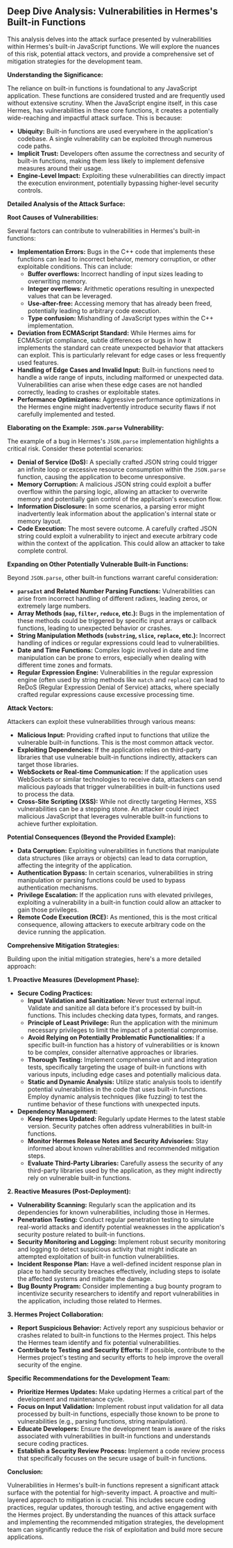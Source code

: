 ## Deep Dive Analysis: Vulnerabilities in Hermes's Built-in Functions

This analysis delves into the attack surface presented by vulnerabilities within Hermes's built-in JavaScript functions. We will explore the nuances of this risk, potential attack vectors, and provide a comprehensive set of mitigation strategies for the development team.

**Understanding the Significance:**

The reliance on built-in functions is foundational to any JavaScript application. These functions are considered trusted and are frequently used without extensive scrutiny. When the JavaScript engine itself, in this case Hermes, has vulnerabilities in these core functions, it creates a potentially wide-reaching and impactful attack surface. This is because:

* **Ubiquity:** Built-in functions are used everywhere in the application's codebase. A single vulnerability can be exploited through numerous code paths.
* **Implicit Trust:** Developers often assume the correctness and security of built-in functions, making them less likely to implement defensive measures around their usage.
* **Engine-Level Impact:** Exploiting these vulnerabilities can directly impact the execution environment, potentially bypassing higher-level security controls.

**Detailed Analysis of the Attack Surface:**

**Root Causes of Vulnerabilities:**

Several factors can contribute to vulnerabilities in Hermes's built-in functions:

* **Implementation Errors:**  Bugs in the C++ code that implements these functions can lead to incorrect behavior, memory corruption, or other exploitable conditions. This can include:
    * **Buffer overflows:** Incorrect handling of input sizes leading to overwriting memory.
    * **Integer overflows:**  Arithmetic operations resulting in unexpected values that can be leveraged.
    * **Use-after-free:** Accessing memory that has already been freed, potentially leading to arbitrary code execution.
    * **Type confusion:**  Mishandling of JavaScript types within the C++ implementation.
* **Deviation from ECMAScript Standard:** While Hermes aims for ECMAScript compliance, subtle differences or bugs in how it implements the standard can create unexpected behavior that attackers can exploit. This is particularly relevant for edge cases or less frequently used features.
* **Handling of Edge Cases and Invalid Input:** Built-in functions need to handle a wide range of inputs, including malformed or unexpected data. Vulnerabilities can arise when these edge cases are not handled correctly, leading to crashes or exploitable states.
* **Performance Optimizations:**  Aggressive performance optimizations in the Hermes engine might inadvertently introduce security flaws if not carefully implemented and tested.

**Elaborating on the Example: `JSON.parse` Vulnerability:**

The example of a bug in Hermes's `JSON.parse` implementation highlights a critical risk. Consider these potential scenarios:

* **Denial of Service (DoS):** A specially crafted JSON string could trigger an infinite loop or excessive resource consumption within the `JSON.parse` function, causing the application to become unresponsive.
* **Memory Corruption:**  A malicious JSON string could exploit a buffer overflow within the parsing logic, allowing an attacker to overwrite memory and potentially gain control of the application's execution flow.
* **Information Disclosure:**  In some scenarios, a parsing error might inadvertently leak information about the application's internal state or memory layout.
* **Code Execution:**  The most severe outcome. A carefully crafted JSON string could exploit a vulnerability to inject and execute arbitrary code within the context of the application. This could allow an attacker to take complete control.

**Expanding on Other Potentially Vulnerable Built-in Functions:**

Beyond `JSON.parse`, other built-in functions warrant careful consideration:

* **`parseInt` and Related Number Parsing Functions:**  Vulnerabilities can arise from incorrect handling of different radixes, leading zeros, or extremely large numbers.
* **Array Methods (`map`, `filter`, `reduce`, etc.):**  Bugs in the implementation of these methods could be triggered by specific input arrays or callback functions, leading to unexpected behavior or crashes.
* **String Manipulation Methods (`substring`, `slice`, `replace`, etc.):** Incorrect handling of indices or regular expressions could lead to vulnerabilities.
* **Date and Time Functions:**  Complex logic involved in date and time manipulation can be prone to errors, especially when dealing with different time zones and formats.
* **Regular Expression Engine:**  Vulnerabilities in the regular expression engine (often used by string methods like `match` and `replace`) can lead to ReDoS (Regular Expression Denial of Service) attacks, where specially crafted regular expressions cause excessive processing time.

**Attack Vectors:**

Attackers can exploit these vulnerabilities through various means:

* **Malicious Input:**  Providing crafted input to functions that utilize the vulnerable built-in functions. This is the most common attack vector.
* **Exploiting Dependencies:** If the application relies on third-party libraries that use vulnerable built-in functions indirectly, attackers can target those libraries.
* **WebSockets or Real-time Communication:**  If the application uses WebSockets or similar technologies to receive data, attackers can send malicious payloads that trigger vulnerabilities in built-in functions used to process the data.
* **Cross-Site Scripting (XSS):** While not directly targeting Hermes, XSS vulnerabilities can be a stepping stone. An attacker could inject malicious JavaScript that leverages vulnerable built-in functions to achieve further exploitation.

**Potential Consequences (Beyond the Provided Example):**

* **Data Corruption:**  Exploiting vulnerabilities in functions that manipulate data structures (like arrays or objects) can lead to data corruption, affecting the integrity of the application.
* **Authentication Bypass:**  In certain scenarios, vulnerabilities in string manipulation or parsing functions could be used to bypass authentication mechanisms.
* **Privilege Escalation:**  If the application runs with elevated privileges, exploiting a vulnerability in a built-in function could allow an attacker to gain those privileges.
* **Remote Code Execution (RCE):**  As mentioned, this is the most critical consequence, allowing attackers to execute arbitrary code on the device running the application.

**Comprehensive Mitigation Strategies:**

Building upon the initial mitigation strategies, here's a more detailed approach:

**1. Proactive Measures (Development Phase):**

* **Secure Coding Practices:**
    * **Input Validation and Sanitization:**  Never trust external input. Validate and sanitize all data before it's processed by built-in functions. This includes checking data types, formats, and ranges.
    * **Principle of Least Privilege:** Run the application with the minimum necessary privileges to limit the impact of a potential compromise.
    * **Avoid Relying on Potentially Problematic Functionalities:**  If a specific built-in function has a history of vulnerabilities or is known to be complex, consider alternative approaches or libraries.
    * **Thorough Testing:**  Implement comprehensive unit and integration tests, specifically targeting the usage of built-in functions with various inputs, including edge cases and potentially malicious data.
    * **Static and Dynamic Analysis:** Utilize static analysis tools to identify potential vulnerabilities in the code that uses built-in functions. Employ dynamic analysis techniques (like fuzzing) to test the runtime behavior of these functions with unexpected inputs.
* **Dependency Management:**
    * **Keep Hermes Updated:** Regularly update Hermes to the latest stable version. Security patches often address vulnerabilities in built-in functions.
    * **Monitor Hermes Release Notes and Security Advisories:** Stay informed about known vulnerabilities and recommended mitigation steps.
    * **Evaluate Third-Party Libraries:**  Carefully assess the security of any third-party libraries used by the application, as they might indirectly rely on vulnerable built-in functions.

**2. Reactive Measures (Post-Deployment):**

* **Vulnerability Scanning:** Regularly scan the application and its dependencies for known vulnerabilities, including those in Hermes.
* **Penetration Testing:** Conduct regular penetration testing to simulate real-world attacks and identify potential weaknesses in the application's security posture related to built-in functions.
* **Security Monitoring and Logging:** Implement robust security monitoring and logging to detect suspicious activity that might indicate an attempted exploitation of built-in function vulnerabilities.
* **Incident Response Plan:** Have a well-defined incident response plan in place to handle security breaches effectively, including steps to isolate the affected systems and mitigate the damage.
* **Bug Bounty Program:** Consider implementing a bug bounty program to incentivize security researchers to identify and report vulnerabilities in the application, including those related to Hermes.

**3. Hermes Project Collaboration:**

* **Report Suspicious Behavior:**  Actively report any suspicious behavior or crashes related to built-in functions to the Hermes project. This helps the Hermes team identify and fix potential vulnerabilities.
* **Contribute to Testing and Security Efforts:** If possible, contribute to the Hermes project's testing and security efforts to help improve the overall security of the engine.

**Specific Recommendations for the Development Team:**

* **Prioritize Hermes Updates:** Make updating Hermes a critical part of the development and maintenance cycle.
* **Focus on Input Validation:** Implement robust input validation for all data processed by built-in functions, especially those known to be prone to vulnerabilities (e.g., parsing functions, string manipulation).
* **Educate Developers:** Ensure the development team is aware of the risks associated with vulnerabilities in built-in functions and understands secure coding practices.
* **Establish a Security Review Process:** Implement a code review process that specifically focuses on the secure usage of built-in functions.

**Conclusion:**

Vulnerabilities in Hermes's built-in functions represent a significant attack surface with the potential for high-severity impact. A proactive and multi-layered approach to mitigation is crucial. This includes secure coding practices, regular updates, thorough testing, and active engagement with the Hermes project. By understanding the nuances of this attack surface and implementing the recommended mitigation strategies, the development team can significantly reduce the risk of exploitation and build more secure applications.
